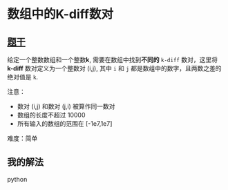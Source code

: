 # 数组中的K-diff数对

## [题干](https://leetcode-cn.com/problems/k-diff-pairs-in-an-array/)

给定一个整数数组和一个整数**k**, 需要在数组中找到**不同的** `k-diff` 数对，这里将 **k-diff** 数对定义为一个整数对 (i,j), 其中 `i` 和 `j` 都是数组中的数字，且两数之差的绝对值是 `k`.

注意：

- 数对 (i,j) 和数对 (j,i) 被算作同一数对
- 数组的长度不超过 10000
- 所有输入的数组的范围在 [-1e7,1e7]

难度：简单

## 我的解法

python

```python

```
